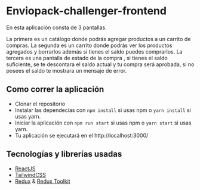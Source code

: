 
# Enviopack-challenger-frontend

En esta aplicación consta de 3 pantallas. 

La primera es un catálogo donde podrás agregar productos a un carrito de compras. 
La segunda es un carrito donde podrás ver los productos agregados y borrarlos  además  si tienes el saldo puedes comprarlos.
La tercera es una pantalla de estado de la compra , si tienes el saldo suficiente, se te descontara el saldo actual y tu compra será aprobada, si no posees el saldo te mostrara un mensaje de error.



## Como correr la aplicación
 - Clonar el repositorio
 - Instalar las dependecias con `npm install` si usas npm o  `yarn install` si usas yarn.
 - Iniciar la aplicación con `npm run start` si usas npm o  `yarn start` si usas yarn.
 - Tu aplicación se ejecutará en el http://localhost:3000/
 
## Tecnologías y librerías usadas
 - [ReactJS](https://es.reactjs.org/)
 - [TailwindCSS](https://tailwindcss.com/)
 - [Redux](https://redux.js.org/) & [Redux Toolkit](https://redux-toolkit.js.org/)
